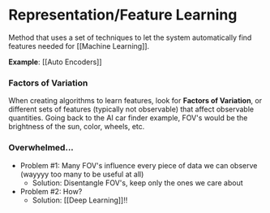 # Representation/Feature Learning
Method that uses a set of techniques to let the system automatically find features needed for [[Machine Learning]].

**Example**: [[Auto Encoders]]

### Factors of Variation
When creating algorithms to learn features, look for **Factors of Variation**, or different sets of features (typically not observable) that affect observable quantities. Going back to the AI car finder example, FOV's would be the brightness of the sun, color, wheels, etc.
### Overwhelmed...
- Problem #1: Many FOV's influence every piece of data we can observe (wayyyy too many to be useful at all)
	- Solution: Disentangle FOV's, keep only the ones we care about
- Problem #2: How?
	- Solution: [[Deep Learning]]!!